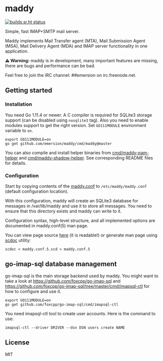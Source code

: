 # maddy

[![builds.sr.ht status](https://builds.sr.ht/~emersion/maddy.svg)](https://builds.sr.ht/~emersion/maddy?)

Simple, fast IMAP+SMTP mail server.

Maddy implements Mail Transfer agent (MTA), Mail Submission Agent (MSA), Mail Delivery Agent (MDA) and
IMAP server functionality in one application.

**⚠️ Warning:** maddy is in development, many important features are missing, there
are bugs and performance can be bad.

Feel free to join the IRC channel: ##emersion on irc.freenode.net.

## Getting started

### Installation

You need Go 1.11.4 or newer. A C compiler is required for SQLite3 storage support
(can be disabled using `nosqlite3` tag).
Also you need to enable modules support to get the right version. Set
`GO111MODULE` environment variable to `on`.

```shell
export GO111MODULE=on
go get github.com/emersion/maddy/cmd/maddy@master
```

You can also compile and install helper binaries from
[cmd/maddy-pam-helper](cmd/maddy-pam-helper/README.md) and
[cmd/maddy-shadow-helper](cmd/maddy-shadow-helper/README.md). See corresponding
README files for details.

### Configuration

Start by copying contents of the [maddy.conf](maddy.conf) to
`/etc/maddy/maddy.conf` (default configuration location).

With this configuration, maddy will create an SQLite3 database for messages in
/var/lib/maddy and use it to store all messages. You need to ensure that this
directory exists and maddy can write to it.

Configuration syntax, high-level structure, and all implemented options are
documented in maddy.conf(5) man page.

You can view page source [here](maddy.conf.5.scd) (it is readable!) or
generate man page using [scdoc](https://git.sr.ht/~sircmpwn/scdoc) utility:
```
scdoc < maddy.conf.5.scd > maddy.conf.5
```

## go-imap-sql database management

go-imap-sql is the main storage backend used by maddy. You might want to take a
look at https://github.com/foxcpp/go-imap-sql and
https://github.com/foxcpp/go-imap-sql/tree/master/cmd/imapsql-ctl for how to
configure and use it. 
```
export GO111MODULE=on
go get github.com/foxcpp/go-imap-sql/cmd/imapsql-ctl
```

You need imapsql-ctl tool to create user accounts. Here is the command to use:
```
imapsql-ctl --driver DRIVER --dsn DSN users create NAME
```

## License

MIT

